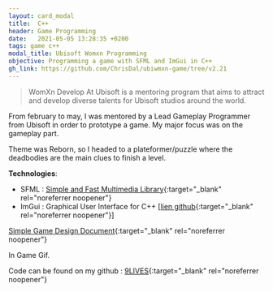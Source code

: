 ```yaml
---
layout: card_modal
title:  C++
header: Game Programming 
date:   2021-05-05 13:28:35 +0200
tags: game c++
modal_title: Ubisoft Womxn Programming
objective: Programming a game with SFML and ImGui in C++
gh_link: https://github.com/ChrisDal/ubiwmxn-game/tree/v2.21
---
```



> WomXn Develop At Ubisoft is a mentoring program that aims to attract and develop diverse talents for Ubisoft studios around the world.

From february to may, I was mentored by a Lead Gameplay Programmer from Ubisoft in order to prototype a game. My major focus was on the gameplay part.

Theme was Reborn, so I headed to a plateformer/puzzle where the deadbodies are the main clues to finish a level. 

__Technologies__: 
+ SFML : [Simple and Fast Multimedia Library](https://www.sfml-dev.org/){:target="_blank" rel="noreferrer noopener"}
+ ImGui : Graphical User Interface for C++ [[lien github](https://github.com/ocornut/imgui){:target="_blank" rel="noreferrer noopener"}]


[Simple Game Design Document](https://drive.google.com/file/d/1O0Ac06Ke82EVLZGDs-N7JoixQQ94ngwD/view?usp=sharing){:target="_blank" rel="noreferrer noopener"}

In Game Gif.

Code can be found on my github : [9LIVES](https://github.com/ChrisDal/ubiwmxn-game/tree/v2.21){:target="_blank" rel="noreferrer noopener"}

